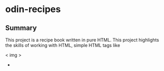 # odin-recipes

## Summary
This project is a recipe book written in pure HTML. This project highlights the skills of working with HTML, simple HTML tags like <p> < img > <h1-h6> <ul > <li > <alt > <meta>